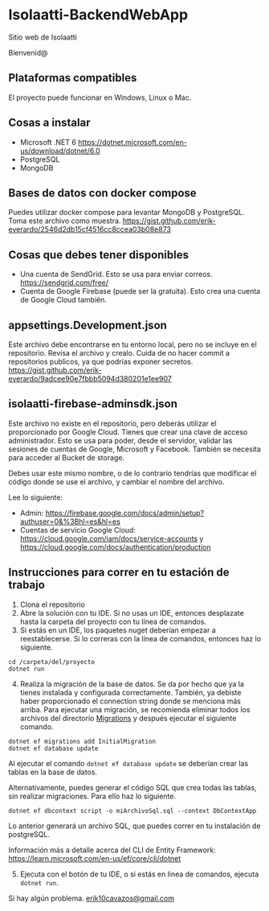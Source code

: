 # Isolaatti-BackendWebApp
Sitio web de Isolaatti

Bienvenid@

## Plataformas compatibles
El proyecto puede funcionar en Windows, Linux o Mac.

## Cosas a instalar
* Microsoft .NET 6 https://dotnet.microsoft.com/en-us/download/dotnet/6.0
* PostgreSQL
* MongoDB

## Bases de datos con docker compose
Puedes utilizar docker compose para levantar MongoDB y PostgreSQL. Toma este archivo como muestra. https://gist.github.com/erik-everardo/2546d2db15cf4516cc8ccea03b08e873

## Cosas que debes tener disponibles
* Una cuenta de SendGrid. Esto se usa para enviar correos. https://sendgrid.com/free/
* Cuenta de Google Firebase (puede ser la gratuita). Esto crea una cuenta de Google Cloud también.

## appsettings.Development.json
Este archivo debe encontrarse en tu entorno local, pero no se incluye en el repositorio. Revisa el archivo y crealo. Cuida de no hacer commit a repositorios publicos,
ya que podrías exponer secretos.
https://gist.github.com/erik-everardo/9adcee90e7fbbb5094d380201e1ee907

## isolaatti-firebase-adminsdk.json
Este archivo no existe en el repositorio, pero deberás utilizar el proporcionado por Google Cloud. 
Tienes que crear una clave de acceso administrador. Esto se usa para poder, desde el servidor, validar las sesiones de cuentas
de Google, Microsoft y Facebook. También se necesita para acceder al Bucket de storage.

Debes usar este mismo nombre, o de lo contrario tendrías que modificar el código donde se use el archivo, y cambiar el nombre del archivo.

Lee lo siguiente:
* Admin: https://firebase.google.com/docs/admin/setup?authuser=0&%3Bhl=es&hl=es
* Cuentas de servicio Google Cloud: https://cloud.google.com/iam/docs/service-accounts y https://cloud.google.com/docs/authentication/production
## Instrucciones para correr en tu estación de trabajo
1. Clona el repositorio
2. Abre la solución con tu IDE. Si no usas un IDE, entonces desplazate hasta la carpeta del proyecto con tu línea de comandos.
3. Si estás en un IDE, los paquetes nuget deberían empezar a reestablecerse. Si lo correras con la línea de comandos, entonces haz lo siguiente.
```
cd /carpeta/del/proyecto
dotnet run
```

4. Realiza la migración de la base de datos. Se da por hecho que ya la tienes instalada y configurada correctamente. También, ya debiste haber 
proporcionado el connection string donde se menciona más arriba. Para ejecutar una migración, se recomienda eliminar todos los archivos del 
directorio [Migrations](/Migrations) y después ejecutar el siguiente comando.
```shell
dotnet ef migrations add InitialMigration
dotnet ef database update
```
Al ejecutar el comando `dotnet ef database update` se deberían crear las tablas en la base de datos.

Alternativamente, puedes generar el código SQL que crea todas las tablas, sin realizar migraciones. Para ello haz lo siguiente.
```shell
dotnet ef dbcontext script -o miArchivoSql.sql --context DbContextApp
```
Lo anterior generará un archivo SQL, que puedes correr en tu instalación de postgreSQL.

Información más a detalle acerca del CLI de Entity Framework: https://learn.microsoft.com/en-us/ef/core/cli/dotnet

5. Ejecuta con el botón de tu IDE, o si estás en linea de comandos, ejecuta `dotnet run`.

Si hay algún problema. erik10cavazos@gmail.com
